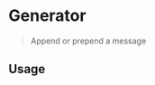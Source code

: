 # Generator

<? @include readme/badges.md ?>

> Append or prepend a message

<? @include {=readme} introduction.md install.md ?>

## Usage

<? @source {javascript=s/\.\.\/index/mkgen/gm} usage.js ?>

<? @exec mkapi index.js --title=API --level=2 ?>
<? @include {=readme} license.md links.md ?>
